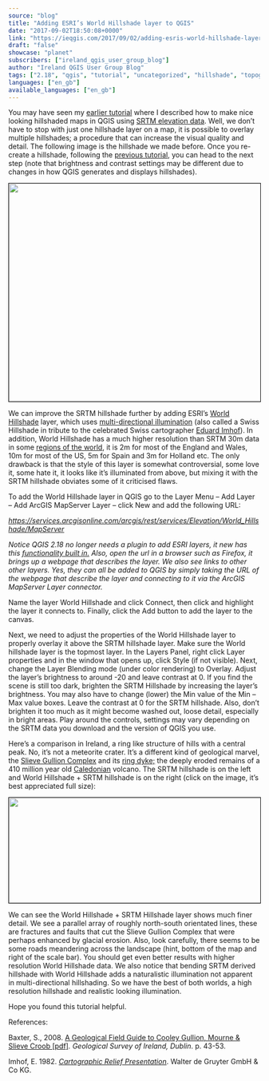```yaml
---
source: "blog"
title: "Adding ESRI’s World Hillshade layer to QGIS"
date: "2017-09-02T18:50:08+0000"
link: "https://ieqgis.com/2017/09/02/adding-esris-world-hillshade-layer-to-qgis/"
draft: "false"
showcase: "planet"
subscribers: ["ireland_qgis_user_group_blog"]
author: "Ireland QGIS User Group Blog"
tags: ["2.18", "qgis", "tutorial", "uncategorized", "hillshade", "topography"]
languages: ["en_gb"]
available_languages: ["en_gb"]
---
```


<p>You may have seen my <a href="https://ieqgis.wordpress.com/2015/04/04/create-great-looking-topographic-maps-in-qgis-2/" rel="noopener">earlier tutorial</a> where I described how to make nice looking hillshaded maps in QGIS using <a href="https://lta.cr.usgs.gov/SRTM" rel="noopener" target="_blank">SRTM elevation data</a>. Well, we don’t have to stop with just one hillshade layer on a map, it is possible to overlay multiple hillshades; a procedure that can increase the visual quality and detail. The following image is the hillshade we made before. Once you re-create a hillshade, following the <a href="https://ieqgis.wordpress.com/2015/04/04/create-great-looking-topographic-maps-in-qgis-2/">previous tutorial</a>, you can head to the next step (note that brightness and contrast settings may be different due to changes in how QGIS generates and displays hillshades).</p>
<p><a href="https://ieqgis.wordpress.com/2015/04/04/create-great-looking-topographic-maps-in-qgis-2/wicklow-topo/#main" rel="attachment wp-att-742"><img alt="" class="aligncenter wp-image-742 size-large" height="437" src="/img/subscribers/ireland_qgis_user_group_blog/adding-esris-world-hillshade-layer-to-qgis/wicklow-topo.webp" style="border: 1.2px solid #000000;" width="545"/></a></p>
<p>We can improve the SRTM hillshade further by adding ESRI’s <a href="https://www.arcgis.com/home/item.html?id=1b243539f4514b6ba35e7d995890db1d" rel="noopener" target="_blank">World Hillshade</a> layer, which uses <a href="https://blogs.esri.com/esri/arcgis/2014/07/14/introducing-esris-next-generation-hillshade/" rel="noopener" target="_blank">multi-directional illumination</a> (also called a Swiss Hillshade in tribute to the celebrated Swiss cartographer <a href="http://www.library.ethz.ch/exhibit/imhof/index_e.html" rel="noopener" target="_blank">Eduard Imhof</a>). In addition, World Hillshade has a much higher resolution than SRTM 30m data in some <a href="http://www.arcgis.com/home/webmap/viewer.html?layers=3af669838f594b378f90c10f98e46a7f" rel="noopener" target="_blank">regions of the world</a>, it is 2m for most of the England and Wales, 10m for most of the US, 5m for Spain and 3m for Holland etc. The only drawback is that the style of this layer is somewhat controversial, some love it, some hate it, it looks like it’s illuminated from above, but mixing it with the SRTM hillshade obviates some of it criticised flaws.</p>
<p>To add the World Hillshade layer in QGIS go to the Layer Menu – Add Layer – Add ArcGIS MapServer Layer – click New and add the following URL:</p>
<p><span style="color: #ebcb00;"><em><a href="https://services.arcgisonline.com/arcgis/rest/services/Elevation/World_Hillshade/MapServer" rel="nofollow">https://services.arcgisonline.com/arcgis/rest/services/Elevation/World_Hillshade/MapServer</a></em></span></p>
<p><em>Notice QGIS 2.18 no longer needs a plugin to add ESRI layers, it new has this <a href="http://www.northrivergeographic.com/qgis-adding-an-arcgis-rest-service" rel="noopener" target="_blank">functionality built in.</a> Also, open the url in a browser such as Firefox, it brings up a webpage that describes the layer. We also see links to other other layers. Yes, they can all be added to QGIS by simply taking the URL of the webpage that describe the layer and connecting to it via the ArcGIS MapServer Layer connector.</em></p>
<p>Name the layer World Hillshade and click Connect, then click and highlight the layer it connects to. Finally, click the Add button to add the layer to the canvas.</p>
<p>Next, we need to adjust the properties of the World Hillshade layer to properly overlay it above the SRTM hillshade layer. Make sure the World hillshade layer is the topmost layer. In the Layers Panel, right click Layer properties and in the window that opens up, click Style (if not visible). Next, change the Layer Blending mode (under color rendering) to Overlay. Adjust the layer’s brightness to around -20 and leave contrast at 0. If you find the scene is still too dark, brighten the SRTM Hillshade by increasing the layer’s brightness. You may also have to change (lower) the Min value of the Min – Max value boxes. Leave the contrast at 0 for the SRTM hillshade. Also, don’t brighten it too much as it might become washed out, loose detail, especially in bright areas. Play around the controls, settings may vary depending on the SRTM data you download and the version of QGIS you use.</p>
<p>Here’s a comparison in Ireland, a ring like structure of hills with a central peak. No, it’s not a meteorite crater. It’s a different kind of geological marvel, the <a href="https://www.ringofgullion.org/geology/" rel="noopener" target="_blank">Slieve Gullion Complex</a> and its <a href="https://earthobservatory.nasa.gov/IOTD/view.php?id=46313" rel="noopener" target="_blank">ring dyke;</a> the deeply eroded remains of a 410 million year old <a href="https://www.geolsoc.org.uk/Plate-Tectonics/Chap4-Plate-Tectonics-of-the-UK/Caledonian-Orogeney" rel="noopener" target="_blank">Caledonian</a> volcano. The SRTM hillshade is on the left and World Hillshade + SRTM hillshade is on the right (click on the image, it’s best appreciated full size):</p>
<p><a href="https://ieqgis.com/wp-content/uploads/2017/09/comparison2.png" rel="noopener" target="_blank"><img alt="" class="aligncenter wp-image-980 size-full" height="211" src="/img/subscribers/ireland_qgis_user_group_blog/adding-esris-world-hillshade-layer-to-qgis/comparison2.webp" style="border: .8px solid #000000;" width="545"/></a></p>
<p>We can see the World Hillshade + SRTM Hillshade layer shows much finer detail. We see a parallel array of roughly north-south orientated lines, these are fractures and faults that cut the Slieve Gullion Complex that were perhaps enhanced by glacial erosion. Also, look carefully, there seems to be some roads meandering across the landscape (hint, bottom of the map and right of the scale bar). You should get even better results with higher resolution World Hillshade data. We also notice that bending SRTM derived hillshade with World Hillshade adds a naturalistic illumination not apparent in multi-directional hillshading. So we have the best of both worlds, a high resolution hillshade and realistic looking illumination.</p>
<p>Hope you found this tutorial helpful.</p>
<p>References:</p>
<p>Baxter, S., 2008. <a href="https://www.ringofgullion.org/wp-content/uploads/2015/02/A_Geological_Field_Guide_to_Cooley_Gullion_Mourne_Slieve_Croob_.pdf">A Geological Field Guide to Cooley Gullion, Mourne &amp; Slieve Croob [pdf]</a><i>. Geological Survey of Ireland, Dublin</i>. p. 43-53.</p>
<div class="csl-bib-body">
<div class="csl-entry">Imhof, E. 1982. <a href="https://books.google.ie/books?id=WIYDDgAAQBAJ&amp;lpg=PA1&amp;ots=CZYeiYfVUr&amp;dq=Eduard%20Imhof&amp;lr&amp;pg=PR3#v=onepage&amp;q&amp;f=false" rel="noopener" target="_blank"><i>Cartographic Relief Presentation</i></a>. Walter de Gruyter GmbH &amp; Co KG.</div>
</div>
